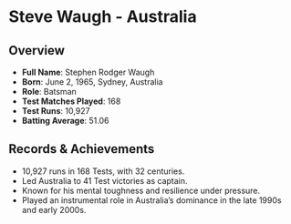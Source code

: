 # Steve Waugh - Australia

## Overview
- **Full Name**: Stephen Rodger Waugh
- **Born**: June 2, 1965, Sydney, Australia
- **Role**: Batsman
- **Test Matches Played**: 168
- **Test Runs**: 10,927
- **Batting Average**: 51.06

## Records & Achievements
- 10,927 runs in 168 Tests, with 32 centuries.
- Led Australia to 41 Test victories as captain.
- Known for his mental toughness and resilience under pressure.
- Played an instrumental role in Australia’s dominance in the late 1990s and early 2000s.
